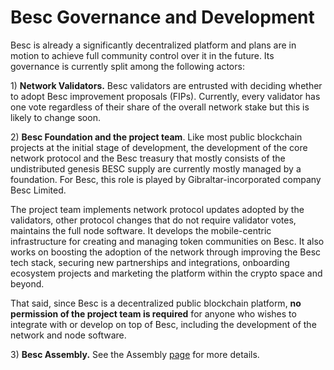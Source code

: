 # Besc Governance and Development

Besc is already a significantly decentralized platform and plans are in motion to achieve full community control over it in the future. Its governance is currently split among the following actors:

1\) **Network Validators.** Besc validators are entrusted with deciding whether to adopt Besc improvement proposals (FIPs). Currently, every validator has one vote regardless of their share of the overall network stake but this is likely to change soon.

2\) **Besc Foundation and the project team**. Like most public blockchain projects at the initial stage of development, the development of the core network protocol and the Besc treasury that mostly consists of the undistributed genesis BESC supply are currently mostly managed by a foundation. For Besc, this role is played by Gibraltar-incorporated company Besc Limited.

The project team implements network protocol updates adopted by the validators, other protocol changes that do not require validator votes, maintains the full node software. It develops the mobile-centric infrastructure for creating and managing token communities on Besc. It also works on boosting the adoption of the network through improving the Besc tech stack, securing new partnerships and integrations, onboarding ecosystem projects and marketing the platform within the crypto space and beyond.

That said, since Besc is a decentralized public blockchain platform, **no permission of the project team is required** for anyone who wishes to integrate with or develop on top of Besc, including the development of the network and node software.

3\) **Besc Assembly.** See the Assembly [page](https://docs.bescscan.io/general/fuse-governance/fuse-assembly) for more details.

